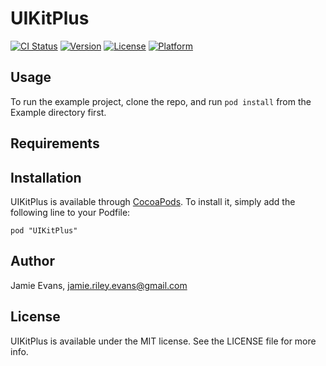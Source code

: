 # UIKitPlus

[![CI Status](http://img.shields.io/travis/JamieREvans/UIKitPlus.svg?style=flat)](https://travis-ci.org/JamieREvans/UIKitPlus)
[![Version](https://img.shields.io/cocoapods/v/UIKitPlus.svg?style=flat)](http://cocoadocs.org/docsets/UIKitPlus)
[![License](https://img.shields.io/cocoapods/l/UIKitPlus.svg?style=flat)](http://cocoadocs.org/docsets/UIKitPlus)
[![Platform](https://img.shields.io/cocoapods/p/UIKitPlus.svg?style=flat)](http://cocoadocs.org/docsets/UIKitPlus)

## Usage

To run the example project, clone the repo, and run `pod install` from the Example directory first.

## Requirements

## Installation

UIKitPlus is available through [CocoaPods](http://cocoapods.org). To install
it, simply add the following line to your Podfile:

    pod "UIKitPlus"

## Author

Jamie Evans, jamie.riley.evans@gmail.com

## License

UIKitPlus is available under the MIT license. See the LICENSE file for more info.

